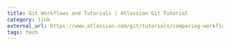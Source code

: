 ```yaml
---
title: Git Workflows and Tutorials | Atlassian Git Tutorial
category: link
external_url: https://www.atlassian.com/git/tutorials/comparing-workflows
tags: tech
---
```

